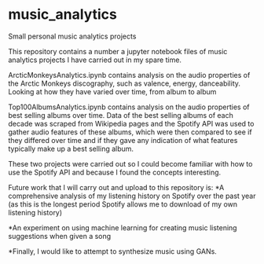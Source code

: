# music_analytics
Small personal music analytics projects


This repository contains a number a jupyter notebook files of music analytics projects I have carried out in my spare time.

ArcticMonkeysAnalytics.ipynb contains analysis on the audio properties of the Arctic Monkeys discography, such as valence, energy, danceability. Looking at
how they have varied over time, from album to album

Top100AlbumsAnalytics.ipynb contains analysis on the audio properties of best selling albums over time. Data of the best selling albums of each decade was 
scraped from Wikipedia pages and the Spotify API was used to gather audio features of these albums, which were then compared to see if they differed
over time and if they gave any indication of what features typically make up a best selling album.

These two projects were carried out so I could become familiar with how to use the Spotify API and because I found the concepts interesting.


Future work that I will carry out and upload to this repository is:
*A comprehensive analysis of my listening history on Spotify over the past year (as this is the
longest period Spotify allows me to download of my own listening history)

*An experiment on using machine learning for creating music listening suggestions when 
given a song

*Finally, I would like to attempt to synthesize music using GANs.
